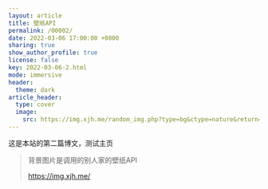 ```yaml
---
layout: article
title: 壁纸API
permalink: /00002/
date: 2022-03-06 17:00:00 +0800
sharing: true
show_author_profile: true
license: false
key: 2022-03-06-2.html
mode: immersive
header:
  theme: dark
article_header:
  type: cover
  image:
    src: https://img.xjh.me/random_img.php?type=bg&ctype=nature&return=302
---
```


这是本站的第二篇博文，测试主页<!--more-->

> 背景图片是调用的别人家的壁纸API
>
> https://img.xjh.me/

